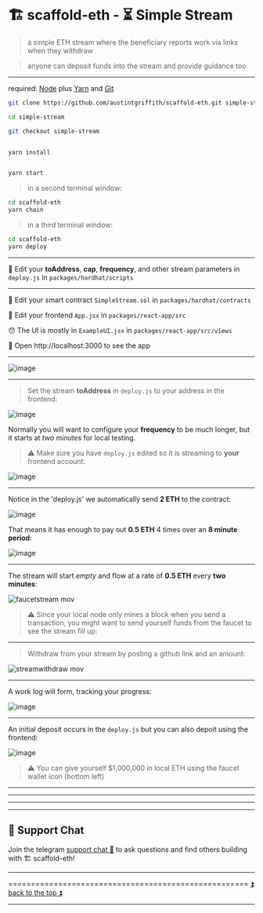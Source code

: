 # 🏗 scaffold-eth - ⏳ Simple Stream

> a simple ETH stream where the beneficiary reports work via links when they withdraw

> anyone can deposit funds into the stream and provide guidance too

---

required: [Node](https://nodejs.org/dist/latest-v12.x/) plus [Yarn](https://classic.yarnpkg.com/en/docs/install/) and [Git](https://git-scm.com/downloads)


```bash
git clone https://github.com/austintgriffith/scaffold-eth.git simple-stream

cd simple-stream

git checkout simple-stream
```

```bash

yarn install

```

```bash

yarn start

```

> in a second terminal window:

```bash
cd scaffold-eth
yarn chain

```



> in a third terminal window:

```bash
cd scaffold-eth
yarn deploy

```
---

💼 Edit your **toAddress**, **cap**, **frequency**, and other stream parameters in `deploy.js` in `packages/hardhat/scripts`

---

🔏 Edit your smart contract `SimpleStream.sol` in `packages/hardhat/contracts`

📝 Edit your frontend `App.jsx` in `packages/react-app/src`

😯 The UI is mostly in `ExampleUI.jsx` in `packages/react-app/src/views`

📱 Open http://localhost:3000 to see the app

---


![image](https://user-images.githubusercontent.com/2653167/117220266-1ad08300-adc4-11eb-9f14-cd794b018299.png)


---

> Set the stream **toAddress** in `deploy.js` to your address in the frontend:

![image](https://user-images.githubusercontent.com/2653167/117186936-9c122080-ad98-11eb-9fd6-5e951c3c39d9.png)

Normally you will want to configure your **frequency** to be much longer, but it starts at *two minutes* for local testing.

> ⚠️ Make sure you have `deploy.js` edited so it is streaming to **your** frontend account:

![image](https://user-images.githubusercontent.com/2653167/117215801-fec8e380-adbb-11eb-89f8-bca3477652c1.png)

---

Notice in the 'deploy.js' we automatically send **2 ETH** to the contract:

![image](https://user-images.githubusercontent.com/2653167/117216414-f45b1980-adbc-11eb-8d39-9257057f2d31.png)

That means it has enough to pay out **0.5 ETH** 4 times over an **8 minute period**:

![image](https://user-images.githubusercontent.com/2653167/117217614-e3aba300-adbe-11eb-85f2-de92f3dd4ebc.png)


---

The stream will start *empty* and flow at a rate of **0.5 ETH** every **two minutes**:


![faucetstream mov](https://user-images.githubusercontent.com/2653167/117219039-ad235780-adc1-11eb-9f16-828fb00076fb.gif)

> ⚠️ Since your local node only mines a block when you send a transaction, you might want to send yourself funds from the faucet to see the stream fill up:

---

> Withdraw from your stream by posting a github link and an amount:

![streamwithdraw mov](https://user-images.githubusercontent.com/2653167/117219080-bdd3cd80-adc1-11eb-9cb9-5fa2d1005337.gif)

---

A work log will form, tracking your progress:

![image](https://user-images.githubusercontent.com/2653167/117219794-3b4c0d80-adc3-11eb-86b4-83961ceeddf2.png)


---

An initial deposit occurs in the `deploy.js` but you can also depoit using the frontend:

![image](https://user-images.githubusercontent.com/2653167/117219949-8a923e00-adc3-11eb-8455-e1d4bc5bc829.png)


> ⚠️ You can give yourself $1,000,000 in local ETH using the faucet wallet icon (bottom left)


---
---
---
---

## 💬 Support Chat

Join the telegram [support chat 💬](https://t.me/joinchat/KByvmRe5wkR-8F_zz6AjpA)  to ask questions and find others building with 🏗 scaffold-eth!

---

===================================================== [⏫ back to the top ⏫](https://github.com/austintgriffith/scaffold-eth#-scaffold-eth)

---
